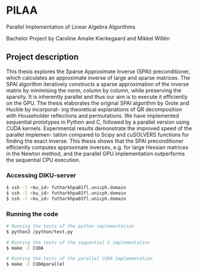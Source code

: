 # PILAA
Parallel Implementation of Linear Algebra Algorithms

Bachelor Project by Caroline Amalie Kierkegaard and Mikkel Willén

## Project description
This thesis explores the Sparse Approximate Inverse (SPAI) preconditioner, which calculates
an approximate inverse of large and sparse matrices. The SPAI algorithm iteratively constructs
a sparse approximation of the inverse matrix by minimising the norm, column by column, while
preserving the sparsity. It is inherently parallel and thus our aim is to execute it efficiently on
the GPU. The thesis elaborates the original SPAI algorithm by Grote and Huckle by incorporat-
ing theoretical explanations of QR decomposition with Householder reflections and permutations.
We have implemented sequential prototypes in Python and C, followed by a parallel version using
CUDA kernels. Experimental results demonstrate the improved speed of the parallel implemen-
tation compared to Scipy and cuSOLVERS functions for finding the exact inverse.
This thesis shows that the SPAI preconditioner efficiently computes approximate inverses,
e.g. for large Hessian matrices in the Newton method, and the parallel GPU implementation
outperforms the sequential CPU execution.

### Accessing DIKU-server
```bash
$ ssh -l <ku_id> futharkhpa01fl.unicph.domain
$ ssh -l <ku_id> futharkhpa02fl.unicph.domain
$ ssh -l <ku_id> futharkhpa03fl.unicph.domain
```

### Running the code
```bash
# Running the tests of the python implementation
$ python3 /python/test.py

# Running the tests of the sequential C implementation
$ make -C CUDA

# Running the tests of the parallel CUDA implementation
$ make -C CUDAparallel
```